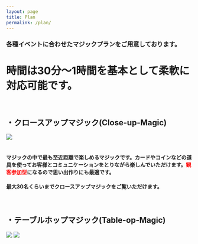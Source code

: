 ```yaml
---
layout: page
title: Plan
permalink: /plan/
---
```


### 各種イベントに合わせたマジックプランをご用意しております。
# 時間は30分〜1時間を基本として柔軟に対応可能です。  <br>
<br>

## **・クロースアップマジック(Close-up-Magic)**
<img class="close-up" src="../images/S__58105867.jpg"><br>
<br>

#### マジックの中で最も至近距離で楽しめるマジックです。カードやコインなどの道具を使ってお客様とコミュニケーションをとりながら楽しんでいただけます。<span style="color: red; ">観客参加型</span>になるので思い出作りにも最適です。
#### 最大30名くらいまでクロースアップマジックをご覧いただけます。
<br>

## **・テーブルホップマジック(Table-op-Magic)**
<div class="table-hop">
<img class="close-up" src="../uploads/album/イオンモール3.jpg">
<img class="close-up2" src="../images/S__58105866.png">
</div>
<br>
